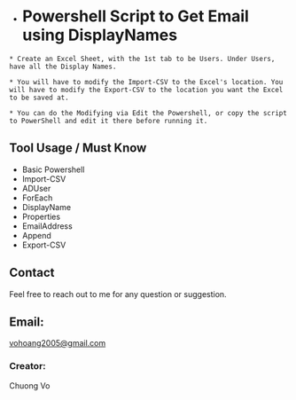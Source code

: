 * # Powershell Script to Get Email using DisplayNames
~~~ 
* Create an Excel Sheet, with the 1st tab to be Users. Under Users, have all the Display Names.

* You will have to modify the Import-CSV to the Excel's location. You will have to modify the Export-CSV to the location you want the Excel to be saved at.

* You can do the Modifying via Edit the Powershell, or copy the script to PowerShell and edit it there before running it. 
~~~

## Tool Usage / Must Know
* Basic Powershell
* Import-CSV
* ADUser
* ForEach
* DisplayName
* Properties
* EmailAddress
* Append
* Export-CSV

## Contact
Feel free to reach out to me for any question or suggestion.
## Email: 
vohoang2005@gmail.com

### Creator:
Chuong Vo